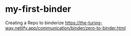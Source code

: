 # my-first-binder
Creating a Repo to binderize https://the-turing-way.netlify.app/communication/binder/zero-to-binder.html

